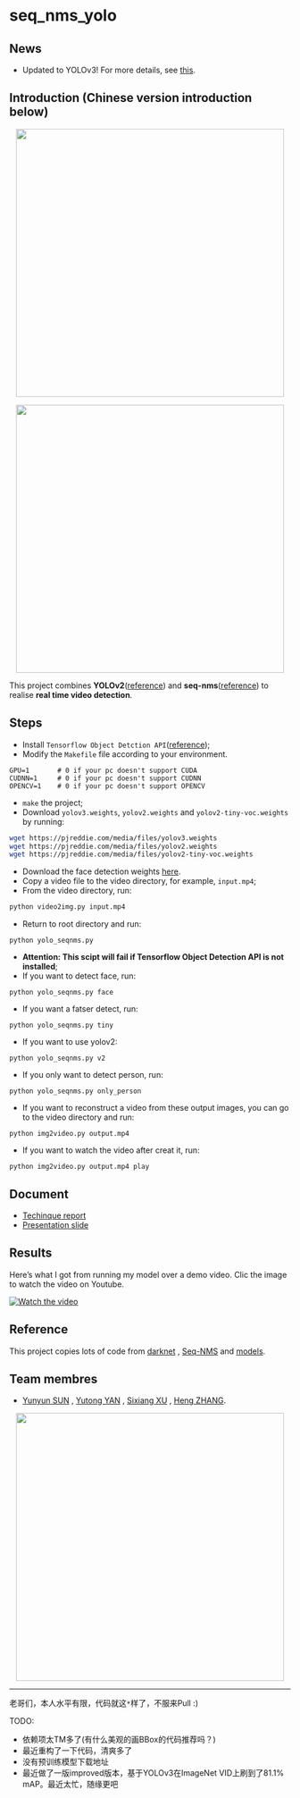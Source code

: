# seq_nms_yolo

## News

- Updated to YOLOv3! For more details, see [this](https://pjreddie.com/darknet/yolo/).

## Introduction (Chinese version introduction below)

<p align="center">
    <img src="doc/intro1.gif", width="480">
</p>

<p align="center">
    <img src="doc/intro.gif", width="480">
</p>


This project combines **YOLOv2**([reference](https://arxiv.org/abs/1506.02640)) and **seq-nms**([reference](https://arxiv.org/abs/1602.08465)) to realise **real time video detection**.

## Steps

- Install `Tensorflow Object Detction API`([reference](https://github.com/tensorflow/models/blob/master/research/object_detection/g3doc/installation.md));
- Modify the `Makefile` file according to your environment.
```
GPU=1		# 0 if your pc doesn't support CUDA
CUDNN=1		# 0 if your pc doesn't support CUDNN
OPENCV=1	# 0 if your pc doesn't support OPENCV
```
- `make` the project;
- Download `yolov3.weights`, `yolov2.weights` and `yolov2-tiny-voc.weights` by running:
```bash
wget https://pjreddie.com/media/files/yolov3.weights
wget https://pjreddie.com/media/files/yolov2.weights
wget https://pjreddie.com/media/files/yolov2-tiny-voc.weights
```
- Download the face detection weights [here](https://drive.google.com/file/d/1Qh3h16ZoRcGSlDpkfsPebjt2Sf0VoQDb/view?usp=sharing).
- Copy a video file to the video directory, for example, `input.mp4`;
- From the video directory, run:
```bash
python video2img.py input.mp4
```
- Return to root directory and run: 
```
python yolo_seqnms.py
```
- **Attention: This scipt will fail if Tensorflow Object Detection API is not installed**;
- If you want to detect face, run:
```
python yolo_seqnms.py face
```
- If you want a fatser detect, run:
```
python yolo_seqnms.py tiny
```
- If you want to use yolov2:
```
python yolo_seqnms.py v2
```
- If you only want to detect person, run:
```
python yolo_seqnms.py only_person
```
- If you want to reconstruct a video from these output images, you can go to the video directory and run:
```
python img2video.py output.mp4
```
- If you want to watch the video after creat it, run:
```
python img2video.py output.mp4 play
```
## Document

- [Techinque report](https://docs.google.com/document/d/1o1y1F5bB3CZMMYXZxHyTum6B9N1ZmCkvrn2fRiC9dIc/edit?usp=sharing) 
- [Presentation slide](https://docs.google.com/presentation/d/1-j3y5muOubQiPvsZzTebafMdmpVQ8yq3prrBHl2wbaA/edit?usp=sharing) 

## Results

Here’s what I got from running my model over a demo video. Clic the image to watch the video on Youtube.

[![Watch the video](img/index.jpg)](https://www.youtube.com/watch?v=XC-3qXT0NsY)

## Reference

This project copies lots of code from [darknet](https://github.com/pjreddie/darknet) , [Seq-NMS](https://github.com/lrghust/Seq-NMS) and  [models](https://github.com/tensorflow/models).

## Team membres

- [Yunyun SUN](https://github.com/syyprime) , [Yutong YAN](https://github.com/melodiepupu) , [Sixiang XU](https://github.com/soarodo) , [Heng ZHANG](https://github.com/ZHANGHeng19931123).

<p align="center">
    <img src="doc/img.jpg", width="480">
</p>

---

老哥们，本人水平有限，代码就这`*`样了，不服来Pull :)

TODO:
- 依赖项太TM多了(有什么美观的画BBox的代码推荐吗？)
- 最近重构了一下代码，清爽多了
- 没有预训练模型下载地址
- 最近做了一版improved版本，基于YOLOv3在ImageNet VID上刷到了81.1% mAP。最近太忙，随缘更吧